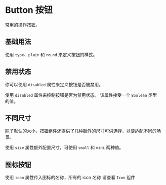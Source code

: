 <script setup>
import demo1 from './demo1.vue'
import demo2 from './demo2.vue'
import demo3 from './demo3.vue'
import demo4 from './demo4.vue'
</script>

# Button 按钮

常用的操作按钮。

## 基础用法

使用 `type`、`plain` 和 `round` 来定义按钮的样式。

<preview comp-name="button" demo-name="demo1">
  <demo1/>
</preview>

## 禁用状态

你可以使用 `disabled` 属性来定义按钮是否被禁用。

使用 `disabled` 属性来控制按钮是否为禁用状态。 该属性接受一个 `Boolean` 类型的值。

<preview comp-name="button" demo-name="demo2">
  <demo2/>
</preview>

## 不同尺寸

除了默认的大小，按钮组件还提供了几种额外的尺寸可供选择，以便适配不同的场景。

使用 `size` 属性额外配置尺寸，可使用 `small` 和 `mini` 两种值。

<preview comp-name="button" demo-name="demo3">
  <demo3/>
</preview>

## 图标按钮

使用 `icon` 属性传入图标的名称，所有的 icon 名称 请查看 `Icon` 组件

<preview comp-name="button" demo-name="demo4">
  <demo4/>
</preview>
